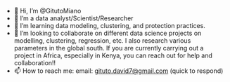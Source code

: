 - 👋 Hi, I’m @GitutoMiano
- 👀 I’m a data analyst/Scientist/Researcher
- 🌱 I’m learning data modeling, clustering, and protection practices.
- 💞️ I’m looking to collaborate on different data science projects on modelling, clustering, regression, etc. I also research various parameters in the global south. If you are currently carrying out a project in Africa, especially in Kenya, you can reach out for help and collaboration!!
- 📫 How to reach me: email: gituto.david7@gmail.com (quick to respond)
